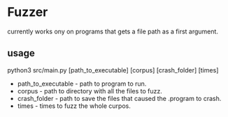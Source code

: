 # Fuzzer

currently works ony on programs that gets a file path as a first argument.

## usage

python3 src/main.py [path_to_executable] [corpus] [crash_folder] [times]

- path_to_executable - path to program to run.
- corpus - path to directory with all the files to fuzz.
- crash_folder - path to save the files that caused the .program to crash.
- times - times to fuzz the whole curpos.

